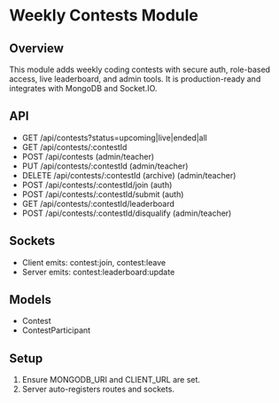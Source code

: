 Weekly Contests Module
======================

Overview
--------
This module adds weekly coding contests with secure auth, role-based access, live leaderboard, and admin tools. It is production-ready and integrates with MongoDB and Socket.IO.

API
---
- GET /api/contests?status=upcoming|live|ended|all
- GET /api/contests/:contestId
- POST /api/contests (admin/teacher)
- PUT /api/contests/:contestId (admin/teacher)
- DELETE /api/contests/:contestId (archive) (admin/teacher)
- POST /api/contests/:contestId/join (auth)
- POST /api/contests/:contestId/submit (auth)
- GET /api/contests/:contestId/leaderboard
- POST /api/contests/:contestId/disqualify (admin/teacher)

Sockets
-------
- Client emits: contest:join, contest:leave
- Server emits: contest:leaderboard:update

Models
------
- Contest
- ContestParticipant

Setup
-----
1. Ensure MONGODB_URI and CLIENT_URL are set.
2. Server auto-registers routes and sockets.


